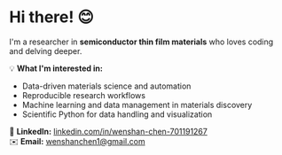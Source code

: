# Hi there! 😊

I'm a researcher in **semiconductor thin film materials** who loves coding and delving deeper.

💡 **What I'm interested in:**
- Data-driven materials science and automation  
- Reproducible research workflows  
- Machine learning and data management in materials discovery  
- Scientific Python for data handling and visualization  

💼 **LinkedIn:** [linkedin.com/in/wenshan-chen-701191267](https://www.linkedin.com/in/wenshan-chen-701191267)  
✉️ **Email:** wenshanchen1@gmail.com
